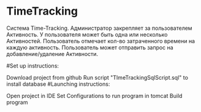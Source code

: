 # TimeTracking
Система Time-Tracking. Администратор закрепляет за пользователем Активность. У пользователя может быть одна или несколько Активностей. Пользователь отмечает кол-во затраченного времени на каждую активность. Пользователь может отправить запрос на добавление/удаление Активности.

#Set up instructions:

Download project from github
Run script "TImeTrackingSqlScript.sql" to install database
#Launching instructions:

Open project in IDE
Set Configurations to run program in tomcat
Build program
